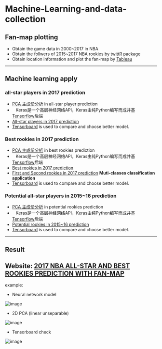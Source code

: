 # Machine-Learning-and-data-collection
## Fan-map plotting
*   Obtain the game data in 2000~2017 in NBA
*   Obtain the follwers of 2015~2017 NBA rookies by [twittR](https://www.rdocumentation.org/packages/twitteR/versions/1.1.9) package
*   Obtain location information and plot the fan-map by [Tableau](https://www.tableau.com/zh-cn)

---

## Machine learning apply
### all-star players in 2017 prediction
*    [PCA 主成份分析](https://github.com/Trouble404/NBA-Machine-Learning-and-data-collection/blob/master/nerual_network/pca/nba%20all%20star/pca%20of%20nba%20all%20players_00-17.ipynb) in all-star player prediction
*    Keras是一个高层神经网络API，Keras由纯Python编写而成并基[Tensorflow](https://github.com/tensorflow/tensorflow)后端
*    [All-star players in 2017 prediction](https://github.com/Trouble404/NBA-Machine-Learning-and-data-collection/blob/master/nerual_network/prediction/nba_all_star_prediction/nba%20all%20star%20prediction.ipynb)
*    [Tensorboard](https://www.tensorflow.org/get_started/summaries_and_tensorboard) is used to compare and choose better model.

### Best rookies in 2017 prediction
*    [PCA 主成份分析](https://github.com/Trouble404/NBA-Machine-Learning-and-data-collection/blob/master/nerual_network/pca/nba%20rookies%20best/pca%20process.ipynb) in best rookies prediction
*    Keras是一个高层神经网络API，Keras由纯Python编写而成并基[Tensorflow](https://github.com/tensorflow/tensorflow)后端
*    [Best rookies in 2017 prediction](https://github.com/Trouble404/NBA-Machine-Learning-and-data-collection/blob/master/nerual_network/prediction/rookies_best/normal%20prediction/Best%205%20rookie.ipynb)
*    [First and Second rookies in 2017 prediction](https://github.com/Trouble404/NBA-Machine-Learning-and-data-collection/blob/master/nerual_network/prediction/rookies_first_second/first_second_rookie-tensorboard.ipynb) **Muti-classes classification application**
*    [Tensorboard](https://www.tensorflow.org/get_started/summaries_and_tensorboard) is used to compare and choose better model.

### Potential all-star players in 2015~16 prediction
*    [PCA 主成份分析](https://github.com/Trouble404/NBA-Machine-Learning-and-data-collection/blob/master/nerual_network/pca/nba%20rookies%20all%20star/pca%20process.ipynb) in potential rookies prediction
*    Keras是一个高层神经网络API，Keras由纯Python编写而成并基[Tensorflow](https://github.com/tensorflow/tensorflow)后端
*    [Potential rookies in 2015~16 prediction](https://github.com/Trouble404/NBA-Machine-Learning-and-data-collection/blob/master/nerual_network/prediction/rookies_all_star_prediction/All%20star%20rookie%20without%20pca.ipynb)
*    [Tensorboard](https://www.tensorflow.org/get_started/summaries_and_tensorboard) is used to compare and choose better model.

---

## Result
**Website: [2017 NBA ALL-STAR AND BEST ROOKIES PREDICTION WITH FAN-MAP](https://d2v4olxsjbfep7.cloudfront.net/panels.html)**
---

example: 
*  Neural network model

![image](https://github.com/Trouble404/NBA-Machine-Learning-and-data-collection/blob/master/readme_add_pic/model.png)

*  2D PCA (linear unseparable)

![image](https://github.com/Trouble404/NBA-Machine-Learning-and-data-collection/blob/master/readme_add_pic/pca.PNG)


*  Tensorboard check

![image](https://github.com/Trouble404/NBA-Machine-Learning-and-data-collection/blob/master/readme_add_pic/tensor_board.PNG)
